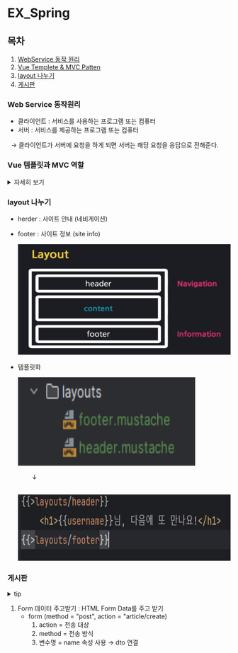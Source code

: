 # EX_Spring

## 목차
1. [WebService 동작 원리](#web-service-동작원리)
2. [Vue Templete & MVC Patten](#vue-템플릿-과-mvc-패턴)
3. [layout 나누기](#layout-나누기-)
4. [게시판](#게시판)

[//]: # (| Week | 학습여부   | 커리큘럼 내용                                 |)

[//]: # (| ----- |--------|-----------------------------------------|)

[//]: # (| 1주차 | ☑️     | iOS 기초, H.I.G를 통한 컴포넌트의 이해, 화면 전환       |)

[//]: # (| 2주차 | ☑️     | Autolayout을 통한 기초 UI구성, Scroll View의 이해 |)

[//]: # (| 3주차 | ☑️     | TableView, CollectionView, 데이터 전달 방식    |)

[//]: # (| 4주차 | ☑️     | Cocoapods & Networking + 솝커톤 전 보충 세미나   |)

[//]: # (| 5주차 |        | 디자인 합동 세미나                              |)

[//]: # (| 6주차 |        | 서버 합동 세미나 + 솝커톤                         |)

[//]: # (| 7주차 |        | 클론 코딩을 통한 실전 UI 구성, Animation, 통신 보충    |)

[//]: # (| 8주차 |        | e기획 경선 + 앱잼 전 보충 세미나 + 앱스토어 배포 가이드      |)


### Web Service 동작원리
- 클라이언트 : 서비스를 사용하는 프로그램 또는 컴퓨터
- 서버 : 서비스를 제공하는 프로그램 또는 컴퓨터  

&nbsp; &rarr;
클라이언트가 서버에 요청을 하게 되면 서버는 해당 요청을 응답으로 전해준다.

### Vue 템플릿과 MVC 역할
<details>
<summary>자세히 보기</summary>

- Vue 템블릿 : 화면을 담당하는 기술  
  - 틀이되는 페이지가 변수의 값에 따라서 수많은 페이지로 바뀔 수 있음
  - Controller : 처리
  - Model : data
  - Mustache : Vue 템블릿 엔진   


- MVC 패턴 : 화면, 처리, 데이터 분야를 각 담당자별로 나누는 기법

<br>

- MVC 역할 

  <br>
  
  클라이언트 :
  http://localhost:8080/hi   
  &nbsp; &nbsp; &nbsp; &nbsp; &nbsp; &nbsp; &nbsp; &darr;
  ```java
  @Controller
  public class FirstController {

    @GetMapping("/hi")
    public String niceToMeetYou(Model model){
        model.addAttribute("username","seoin");
        return "greetings"; // templates/greetings.mustache -> 브라우저로 전송!
    }
  }
  ```
  &nbsp; &nbsp; &nbsp; &nbsp; &nbsp; &nbsp; &nbsp; &darr;
  <table>
  <tr>
    <td>key</td>
    <td>value</td>
  </tr>
  <tr><td>username</td><td>seoin</td></tr>
  </table>

  &nbsp; &nbsp; &nbsp; &nbsp; &nbsp; &nbsp; &nbsp; &darr;
  ```html
  <html>
  <head>
      <meta charset="UTF-8">
      <meta name="viewport"
            content="width=device-width, user-scalable=no, initial-scale=1.0, maximum-scale=1.0, minimum-scale=1.0">
      <meta http-equiv="X-UA-Compatible" content="ie=edge">
      <title>Document</title>
  </head>
  <body>
      <h1>{{username}}님, 반갑습니다!</h1>
  </body>
  </html>
  ```
  &nbsp; &nbsp; &nbsp; &nbsp; &nbsp; &nbsp; &nbsp; &darr;

  <br>

  ![img.png](img.png)

</details>

### layout 나누기 
- herder : 사이트 안내 (네비게이션) 
- footer : 사이트 정보 (site info)

  <img src="img_2.png" width="700" height="250">
  

- 템플릿화 
   
  <img src="img_3.png" width="400" height = "200"> <br> 

  &nbsp;&nbsp;&nbsp;&nbsp;&nbsp;&nbsp;&nbsp;&nbsp;&darr; 
  
  <br>
  <img src="img_4.png" width="700" height = "150">
 

### 게시판

<details>
  <summary> tip</summary>   
   
   - DTO : Form Data,를 받는 객체

</details>


1. Form 데이터 주고받기 : HTML Form Data를 주고 받기
   - form (method = "post", action = "article/create)
     1. action = 전송 대상
     2. method = 전송 방식
     3. 변수명 = name 속성 사용 &rarr; dto 연결






